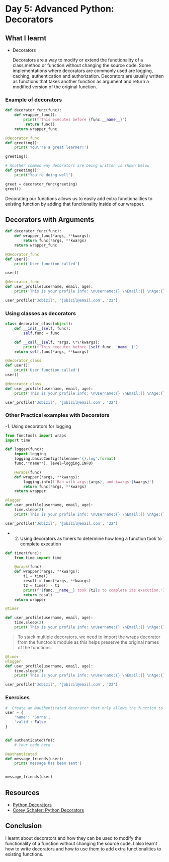 # Day 5: Advanced Python: Decorators

## What I learnt

- Decorators

  Decorators are a way to modify or extend the functionality of a class,method or function without changing the source code. Some implementations where decorators are commonly used are logging, caching, authentication and authorization.
  Decorators are usually written as functions that takes another function as argument and return a modified version of the original function.

### Example of decorators

```python
def decorator_func(func):
    def wrapper_func():
        print(f'This executes before {func.__name__}')
         return func()
    return wrapper_func

@decorator_func
def greeting():
    print('You\'re a great learner!')

greeting()

# Another common way decorators are being written is shown below
def greeting():
    print("You're doing well")

greet = decorator_func(greeting)
greet()
```

Decorating our functions allows us to easily add extra functionalities to existing function by adding that functionality inside of our wrapper.

## Decorators with Arguments

```python
def decorator_func(func):
    def wrapper_func(*args, **kwargs):
        return func(*args, **kwargs)
    return wrapper_func

@decorator_func
def user():
    print('User function called')

user()

@decorator_func
def user_profile(username, email, age):
    print('This is your profile info: \nUsername:{} \nEmail:{} \nAge:{}'.format(username, email, age))

user_profile('Jobizil', 'jobizil@email.com', '22')
```

### Using classes as decorators

```python
class decorator_class(object):
    def __init__(self, func):
        self.func = func

    def __call__(self, *args, \*\*kwargs):
        print(f'This executes before {self.func.__name__}')
    return self.func(*args, **kwargs)

@decorator_class
def user():
    print('User function called')
user()

@decorator_class
def user_profile(username, email, age):
    print('This is your profile info: \nUsername:{} \nEmail:{} \nAge:{}'.format(username, email, age))

user_profile('Jobizil', 'jobizil@email.com', '22')

```

### Other Practical examples with Decorators

-1. Using decorators for logging

```python
from functools import wraps
import time

def logger(func):
    import logging
    logging.basicConfig(filename='{}.log'.format(
    func.**name**), level=logging.INFO)

    @wraps(func)
    def wrapper(*args, **kwargs):
        logging.info(f'Ran with args:{args}, and kwargs:{kwargs}')
        return func(*args, **kwargs)
    return wrapper

@logger
def user_profile(username, email, age):
    time.sleep(2)
    print('This is your profile info: \nUsername:{} \nEmail:{} \nAge:{}'.format( username, email, age))

user_profile('Jobizil', 'jobizil@email.com', '22')

```

- 2. Using decorators as timers to determine how long a function took to complete execution

```python
def timer(func):
    from time import time

    @wraps(func)
    def wrapper(*args, **kwargs):
        t1 = time()
        result = func(*args, **kwargs)
        t2 = time() - t1
        print(f'{func.__name__} took {t2}s to complete its execution.')
        return result
    return wrapper

@timer

def user_profile(username, email, age):
    time.sleep(2)
    print('This is your profile info: \nUsername:{} \nEmail:{} \nAge:{}'.format(username, email, age))
```

> To stack multiple decorators, we need to import the wraps decorator from the functools module as this helps preserve the original names of the functions.

```python
@timer
@logger
def user_profile(username, email, age):
    time.sleep(2)
    print('This is your profile info: \nUsername:{} \nEmail:{} \nAge:{}'.format(username, email, age))

user_profile('Jobizil', 'jobizil@email.com', '22')

```

### Exercises

```python
#  Create an @authenticated decorator that only allows the function to run is user1 has 'valid' set to True:
user = {
    'name': 'Sorna',
    'valid': False
}


def authenticated(fn):
    # Your code here

@authenticated
def message_friends(user):
    print('message has been sent')


message_friends(user)
```

## Resources

- [Python Decorators](https://realpython.com/primer-on-python-decorators/)
- [Corey Schafer: Python Decorators](https://www.youtube.com/watch?v=FsAPt_9Bf3U)

## Conclusion

I learnt about decorators and how they can be used to modify the functionality of a function without changing the source code. I also learnt how to write decorators and how to use them to add extra functionalities to existing functions.
